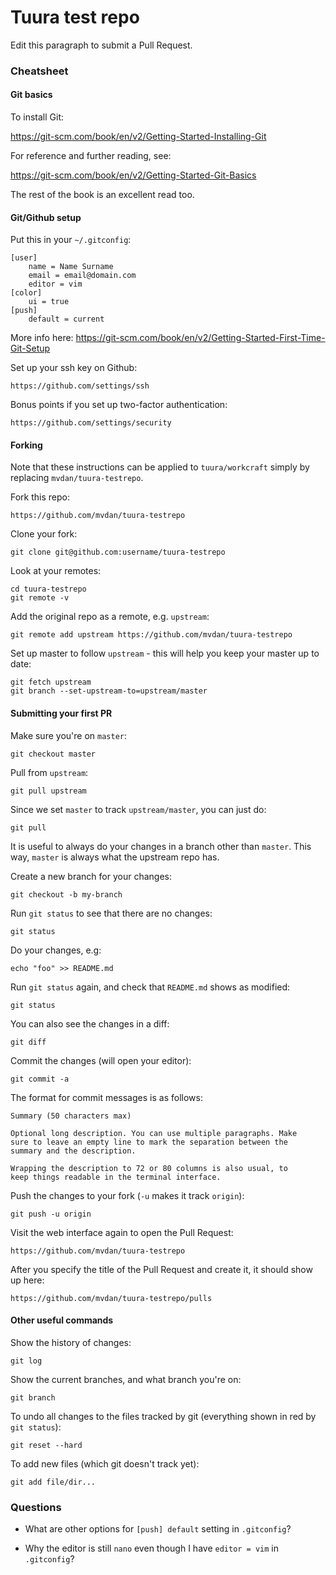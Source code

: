 # Tuura test repo

Edit this paragraph to submit a Pull Request.

### Cheatsheet

#### Git basics

To install Git:

https://git-scm.com/book/en/v2/Getting-Started-Installing-Git

For reference and further reading, see:

https://git-scm.com/book/en/v2/Getting-Started-Git-Basics

The rest of the book is an excellent read too.

#### Git/Github setup

Put this in your `~/.gitconfig`:

	[user]
		name = Name Surname
		email = email@domain.com
		editor = vim
	[color]
		ui = true
	[push]
		default = current

More info here: https://git-scm.com/book/en/v2/Getting-Started-First-Time-Git-Setup

Set up your ssh key on Github:

	https://github.com/settings/ssh

Bonus points if you set up two-factor authentication:

	https://github.com/settings/security

#### Forking

Note that these instructions can be applied to `tuura/workcraft` simply
by replacing `mvdan/tuura-testrepo`.

Fork this repo:

	https://github.com/mvdan/tuura-testrepo

Clone your fork:

	git clone git@github.com:username/tuura-testrepo

Look at your remotes:

	cd tuura-testrepo
	git remote -v

Add the original repo as a remote, e.g. `upstream`:

	git remote add upstream https://github.com/mvdan/tuura-testrepo

Set up master to follow `upstream` - this will help you keep your master
up to date:

	git fetch upstream
	git branch --set-upstream-to=upstream/master

#### Submitting your first PR

Make sure you're on `master`:

	git checkout master

Pull from `upstream`:

	git pull upstream

Since we set `master` to track `upstream/master`, you can just do:

	git pull

It is useful to always do your changes in a branch other than `master`.
This way, `master` is always what the upstream repo has.

Create a new branch for your changes:

	git checkout -b my-branch

Run `git status` to see that there are no changes:

	git status

Do your changes, e.g:

	echo "foo" >> README.md

Run `git status` again, and check that `README.md` shows as modified:

	git status

You can also see the changes in a diff:

	git diff

Commit the changes (will open your editor):

	git commit -a

The format for commit messages is as follows:

	Summary (50 characters max)

	Optional long description. You can use multiple paragraphs. Make
	sure to leave an empty line to mark the separation between the
	summary and the description.

	Wrapping the description to 72 or 80 columns is also usual, to
	keep things readable in the terminal interface.

Push the changes to your fork (`-u` makes it track `origin`):

	git push -u origin

Visit the web interface again to open the Pull Request:

	https://github.com/mvdan/tuura-testrepo

After you specify the title of the Pull Request and create it, it should
show up here:

	https://github.com/mvdan/tuura-testrepo/pulls

#### Other useful commands

Show the history of changes:

	git log

Show the current branches, and what branch you're on:

	git branch

To undo all changes to the files tracked by git (everything shown in red
by `git status`):

	git reset --hard

To add new files (which git doesn't track yet):

	git add file/dir...

### Questions

* What are other options for `[push] default` setting in `.gitconfig`?

* Why the editor is still `nano` even though I have `editor = vim` in `.gitconfig`?
